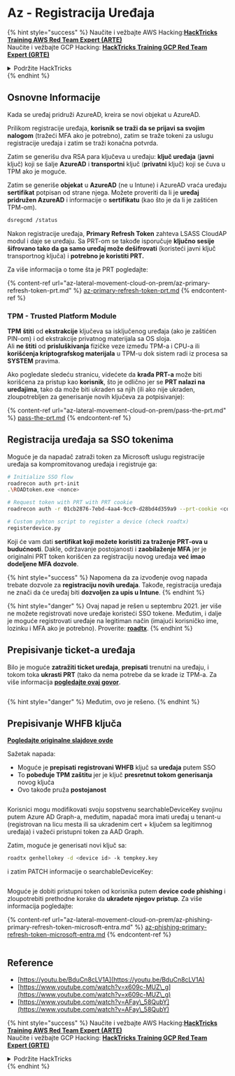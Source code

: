 # Az - Registracija Uređaja

{% hint style="success" %}
Naučite i vežbajte AWS Hacking:<img src="/.gitbook/assets/image.png" alt="" data-size="line">[**HackTricks Training AWS Red Team Expert (ARTE)**](https://training.hacktricks.xyz/courses/arte)<img src="/.gitbook/assets/image.png" alt="" data-size="line">\
Naučite i vežbajte GCP Hacking: <img src="/.gitbook/assets/image (2).png" alt="" data-size="line">[**HackTricks Training GCP Red Team Expert (GRTE)**<img src="/.gitbook/assets/image (2).png" alt="" data-size="line">](https://training.hacktricks.xyz/courses/grte)

<details>

<summary>Podržite HackTricks</summary>

* Pogledajte [**planove pretplate**](https://github.com/sponsors/carlospolop)!
* **Pridružite se** 💬 [**Discord grupi**](https://discord.gg/hRep4RUj7f) ili [**telegram grupi**](https://t.me/peass) ili **pratite** nas na **Twitteru** 🐦 [**@hacktricks\_live**](https://twitter.com/hacktricks\_live)**.**
* **Delite hacking trikove slanjem PR-ova na** [**HackTricks**](https://github.com/carlospolop/hacktricks) i [**HackTricks Cloud**](https://github.com/carlospolop/hacktricks-cloud) github repozitorijume.

</details>
{% endhint %}

## Osnovne Informacije

Kada se uređaj pridruži AzureAD, kreira se novi objekat u AzureAD.

Prilikom registracije uređaja, **korisnik se traži da se prijavi sa svojim nalogom** (tražeći MFA ako je potrebno), zatim se traže tokeni za uslugu registracije uređaja i zatim se traži konačna potvrda.

Zatim se generišu dva RSA para ključeva u uređaju: **ključ uređaja** (**javni** ključ) koji se šalje **AzureAD** i **transportni** ključ (**privatni** ključ) koji se čuva u TPM ako je moguće.

Zatim se generiše **objekat** u **AzureAD** (ne u Intune) i AzureAD vraća uređaju **sertifikat** potpisan od strane njega. Možete proveriti da li je **uređaj pridružen AzureAD** i informacije o **sertifikatu** (kao što je da li je zaštićen TPM-om).
```bash
dsregcmd /status
```
Nakon registracije uređaja, **Primary Refresh Token** zahteva LSASS CloudAP modul i daje se uređaju. Sa PRT-om se takođe isporučuje **ključno sesije šifrovano tako da ga samo uređaj može dešifrovati** (koristeći javni ključ transportnog ključa) i **potrebno je koristiti PRT.**

Za više informacija o tome šta je PRT pogledajte:

{% content-ref url="az-lateral-movement-cloud-on-prem/az-primary-refresh-token-prt.md" %}
[az-primary-refresh-token-prt.md](az-lateral-movement-cloud-on-prem/az-primary-refresh-token-prt.md)
{% endcontent-ref %}

### TPM - Trusted Platform Module

**TPM** **štiti** od **ekstrakcije** ključeva sa isključenog uređaja (ako je zaštićen PIN-om) i od ekstrakcije privatnog materijala sa OS sloja.\
Ali **ne štiti** od **prisluškivanja** fizičke veze između TPM-a i CPU-a ili **korišćenja kriptografskog materijala** u TPM-u dok sistem radi iz procesa sa **SYSTEM** pravima.

Ako pogledate sledeću stranicu, videćete da **krađa PRT-a** može biti korišćena za pristup kao **korisnik**, što je odlično jer se **PRT nalazi na uređajima**, tako da može biti ukraden sa njih (ili ako nije ukraden, zloupotrebljen za generisanje novih ključeva za potpisivanje):

{% content-ref url="az-lateral-movement-cloud-on-prem/pass-the-prt.md" %}
[pass-the-prt.md](az-lateral-movement-cloud-on-prem/pass-the-prt.md)
{% endcontent-ref %}

## Registracija uređaja sa SSO tokenima

Moguće je da napadač zatraži token za Microsoft uslugu registracije uređaja sa kompromitovanog uređaja i registruje ga:
```bash
# Initialize SSO flow
roadrecon auth prt-init
.\ROADtoken.exe <nonce>

# Request token with PRT with PRT cookie
roadrecon auth -r 01cb2876-7ebd-4aa4-9cc9-d28bd4d359a9 --prt-cookie <cookie>

# Custom pyhton script to register a device (check roadtx)
registerdevice.py
```
Koji će vam dati **sertifikat koji možete koristiti za traženje PRT-ova u budućnosti**. Dakle, održavanje postojanosti i **zaobilaženje MFA** jer je originalni PRT token korišćen za registraciju novog uređaja **već imao dodeljene MFA dozvole**.

{% hint style="success" %}
Napomena da za izvođenje ovog napada trebate dozvole za **registraciju novih uređaja**. Takođe, registracija uređaja ne znači da će uređaj biti **dozvoljen za upis u Intune**.
{% endhint %}

{% hint style="danger" %}
Ovaj napad je rešen u septembru 2021. jer više ne možete registrovati nove uređaje koristeći SSO tokene. Međutim, i dalje je moguće registrovati uređaje na legitiman način (imajući korisničko ime, lozinku i MFA ako je potrebno). Proverite: [**roadtx**](https://github.com/carlospolop/hacktricks-cloud/blob/master/pentesting-cloud/azure-security/az-lateral-movement-cloud-on-prem/az-roadtx-authentication.md).
{% endhint %}

## Prepisivanje ticket-a uređaja

Bilo je moguće **zatražiti ticket uređaja**, **prepisati** trenutni na uređaju, i tokom toka **ukrasti PRT** (tako da nema potrebe da se krade iz TPM-a. Za više informacija [**pogledajte ovaj govor**](https://youtu.be/BduCn8cLV1A).

<figure><img src="../../.gitbook/assets/image (32).png" alt=""><figcaption></figcaption></figure>

{% hint style="danger" %}
Međutim, ovo je rešeno.
{% endhint %}

## Prepisivanje WHFB ključa

[**Pogledajte originalne slajdove ovde**](https://dirkjanm.io/assets/raw/Windows%20Hello%20from%20the%20other%20side\_nsec\_v1.0.pdf)

Sažetak napada:

* Moguće je **prepisati** **registrovani WHFB** ključ sa **uređaja** putem SSO
* To **pobeđuje TPM zaštitu** jer je ključ **presretnut tokom generisanja** novog ključa
* Ovo takođe pruža **postojanost**

<figure><img src="../../.gitbook/assets/image (34).png" alt=""><figcaption></figcaption></figure>

Korisnici mogu modifikovati svoju sopstvenu searchableDeviceKey svojinu putem Azure AD Graph-a, međutim, napadač mora imati uređaj u tenant-u (registrovan na licu mesta ili sa ukradenim cert + ključem sa legitimnog uređaja) i važeći pristupni token za AAD Graph.

Zatim, moguće je generisati novi ključ sa:
```bash
roadtx genhellokey -d <device id> -k tempkey.key
```
i zatim PATCH informacije o searchableDeviceKey:

<figure><img src="../../.gitbook/assets/image (36).png" alt=""><figcaption></figcaption></figure>

Moguće je dobiti pristupni token od korisnika putem **device code phishing** i zloupotrebiti prethodne korake da **ukradete njegov pristup**. Za više informacija pogledajte:

{% content-ref url="az-lateral-movement-cloud-on-prem/az-phishing-primary-refresh-token-microsoft-entra.md" %}
[az-phishing-primary-refresh-token-microsoft-entra.md](az-lateral-movement-cloud-on-prem/az-phishing-primary-refresh-token-microsoft-entra.md)
{% endcontent-ref %}

<figure><img src="../../.gitbook/assets/image (37).png" alt=""><figcaption></figcaption></figure>

## Reference

* [https://youtu.be/BduCn8cLV1A](https://youtu.be/BduCn8cLV1A)
* [https://www.youtube.com/watch?v=x609c-MUZ\_g](https://www.youtube.com/watch?v=x609c-MUZ\_g)
* [https://www.youtube.com/watch?v=AFay\_58QubY](https://www.youtube.com/watch?v=AFay\_58QubY)

{% hint style="success" %}
Naučite i vežbajte AWS Hacking:<img src="/.gitbook/assets/image.png" alt="" data-size="line">[**HackTricks Training AWS Red Team Expert (ARTE)**](https://training.hacktricks.xyz/courses/arte)<img src="/.gitbook/assets/image.png" alt="" data-size="line">\
Naučite i vežbajte GCP Hacking: <img src="/.gitbook/assets/image (2).png" alt="" data-size="line">[**HackTricks Training GCP Red Team Expert (GRTE)**<img src="/.gitbook/assets/image (2).png" alt="" data-size="line">](https://training.hacktricks.xyz/courses/grte)

<details>

<summary>Podržite HackTricks</summary>

* Pogledajte [**planove pretplate**](https://github.com/sponsors/carlospolop)!
* **Pridružite se** 💬 [**Discord grupi**](https://discord.gg/hRep4RUj7f) ili [**telegram grupi**](https://t.me/peass) ili **pratite** nas na **Twitteru** 🐦 [**@hacktricks\_live**](https://twitter.com/hacktricks\_live)**.**
* **Delite hakovanje trikove podnošenjem PR-ova na** [**HackTricks**](https://github.com/carlospolop/hacktricks) i [**HackTricks Cloud**](https://github.com/carlospolop/hacktricks-cloud) github repozitorijume.

</details>
{% endhint %}
